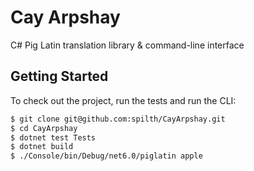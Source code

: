 # Cay Arpshay

C# Pig Latin translation library & command-line interface

## Getting Started

To check out the project, run the tests and run the CLI:

```bash
$ git clone git@github.com:spilth/CayArpshay.git
$ cd CayArpshay
$ dotnet test Tests
$ dotnet build
$ ./Console/bin/Debug/net6.0/piglatin apple
```
